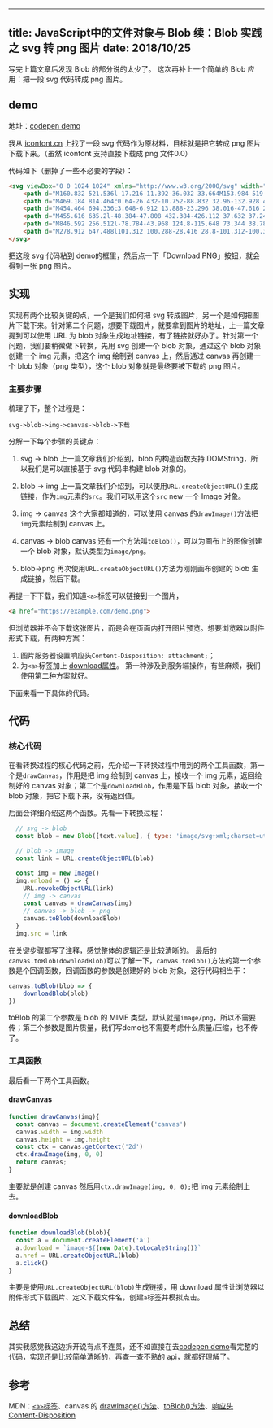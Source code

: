 # 
---
title: JavaScript中的文件对象与 Blob 续：Blob 实践之 svg 转 png 图片
date: 2018/10/25
---

写完上篇文章后发现 Blob 的部分说的太少了。
这次再补上一个简单的 Blob 应用：把一段 svg 代码转成 png 图片。

<!--more-->

## demo
地址：[codepen demo]

我从 [iconfont.cn] 上找了一段 svg 代码作为原材料，目标就是把它转成 png 图片下载下来。（虽然 iconfont 支持直接下载成 png 文件0.0）

代码如下（删掉了一些不必要的字段）：
```html
<svg viewBox="0 0 1024 1024" xmlns="http://www.w3.org/2000/svg" width="128" height="128">
    <path d="M160.832 521.536l-17.216 11.392-36.032 33.664M153.984 519.744l-25.792 21.76c-10.88 9.344-27.456 23.296-27.456 23.296" fill="#D94437" p-id="3360"></path>
    <path d="M469.184 814.464c0.64-26.432-10.752-88.832 32.96-132.928 44.992-45.504 137.024-58.624 143.04-63.68 16.256-14.784 22.848-33.728 27.584-53.12-45.504 15.04-110.528-34.176-148.48-114.24-23.936-50.56-10.304-123.264-2.56-160.576-26.88-6.848-53.248-4.608-80.064 17.984-21.696 18.368-40.64 78.272-86.208 124.224-64 64.64-153.92 65.664-190.336 86.464-13.696 6.272-31.04 18.88-47.808 35.776a229.76 229.76 0 0 0-24 28.672 171.2 171.2 0 0 0 15.488 225.856l69.312 68.608a171.52 171.52 0 0 0 220.096 17.728c9.984-6.016 21.888-14.976 33.856-26.176 24.32-22.72 40.064-46.208 37.12-54.592z" fill="#D94437" p-id="3361"></path>
    <path d="M454.464 694.336c3.648-6.912 13.888-23.296 38.016-47.616 21.056-21.44 79.168-36.352 81.984-38.72 7.744-6.976 5.632-17.728 7.808-26.944-21.504 7.104-75.648-43.264-93.568-81.024-11.264-23.808-16.704-37.952-12.992-55.552-12.608-3.2-12.416 1.024-25.024 11.712-10.24 8.64-19.136 36.864-40.64 58.56-31.04 31.36-79.616 37.76-89.152 43.968l-26.24 16.448c-32.512 32.32-32.512 85.824-0.832 117.12l32.64 32.384a80.832 80.832 0 0 0 114.176-0.64l13.824-29.696z" fill="#FBE9EB" p-id="3362"></path>
    <path d="M455.616 635.2l-48.384-47.808 432.384-426.112 37.632 37.248z" fill="#5B4037" p-id="3363"></path>
    <path d="M846.592 256.512l-78.784-43.968 124.8-115.648 73.344 38.784z" fill="#5A4035" p-id="3364"></path>
    <path d="M278.912 647.488l101.312 100.288-28.416 28.8-101.312-100.352zM332.992 592.832l101.312 100.224-30.848 31.168L302.08 624z" fill="#4B5359" p-id="3365"></path>
</svg>
```

把这段 svg 代码粘到 demo的框里，然后点一下「Download PNG」按钮，就会得到一张 png 图片。

## 实现
实现有两个比较关键的点，一个是我们如何把 svg 转成图片，另一个是如何把图片下载下来。针对第二个问题，想要下载图片，就要拿到图片的地址，上一篇文章提到可以使用 URL 为 blob 对象生成地址链接，有了链接就好办了。针对第一个问题，我们要稍微做下转换，先用 svg 创建一个 blob 对象，通过这个 blob 对象创建一个 img 元素，把这个 img 绘制到 canvas 上，然后通过 canvas 再创建一个 blob 对象（png 类型），这个 blob 对象就是最终要被下载的 png 图片。

### 主要步骤
梳理了下，整个过程是：

```
svg->blob->img->canvas->blob->下载

```

分解一下每个步骤的关键点：
1. svg -> blob
上一篇文章我们介绍到，blob 的构造函数支持 DOMString，所以我们是可以直接基于 svg 代码串构建 blob 对象的。

2. blob -> img
上一篇文章我们介绍到，可以使用`URL.createObjectURL()`生成链接，作为`img`元素的`src`。我们可以用这个`src` new 一个 Image 对象。

3. img -> canvas
这个大家都知道的，可以使用 canvas 的`drawImage()`方法把`img`元素绘制到 canvas 上。

4. canvas -> blob
canvas 还有一个方法叫`toBlob()`，可以为画布上的图像创建一个 blob 对象，默认类型为`image/png`。

5. blob->png
再次使用`URL.createObjectURL()`方法为刚刚画布创建的 blob 生成链接，然后下载。

再提一下下载，我们知道`<a>`标签可以链接到一个图片，
```html
<a href="https://example.com/demo.png">
```
但浏览器并不会下载这张图片，而是会在页面内打开图片预览。想要浏览器以附件形式下载，有两种方案：
1. 图片服务器设置响应头`Content-Disposition: attachment;`；
2. 为`<a>`标签加上 [download属性]。
第一种涉及到服务端操作，有些麻烦，我们使用第二种方案就好。


下面来看一下具体的代码。

## 代码

### 核心代码
在看转换过程的核心代码之前，先介绍一下转换过程中用到的两个工具函数，第一个是`drawCanvas`，作用是把 img 绘制到 canvas 上，接收一个 img 元素，返回绘制好的 canvas 对象；第二个是`downloadBlob`，作用是下载 blob 对象，接收一个 blob 对象，把它下载下来，没有返回值。

后面会详细介绍这两个函数。先看一下转换过程：

```js
  // svg -> blob
  const blob = new Blob([text.value], { type: 'image/svg+xml;charset=utf-8' })

  // blob -> image
  const link = URL.createObjectURL(blob)

  const img = new Image()
  img.onload = () => {
    URL.revokeObjectURL(link)
    // img -> canvas
    const canvas = drawCanvas(img)
    // canvas -> blob -> png
    canvas.toBlob(downloadBlob)
  }
  img.src = link
```

在关键步骤都写了注释，感觉整体的逻辑还是比较清晰的。
最后的`canvas.toBlob(downloadBlob)`可以了解一下，`canvas.toBlob()`方法的第一个参数是个回调函数，回调函数的参数是创建好的 blob 对象，这行代码相当于：

```js
canvas.toBlob(blob => {
    downloadBlob(blob)
})
```

toBlob 的第二个参数是 blob 的 MIME 类型，默认就是`image/png`，所以不需要传；第三个参数是图片质量，我们写demo也不需要考虑什么质量/压缩，也不传了。

### 工具函数
最后看一下两个工具函数。

#### drawCanvas
```js
function drawCanvas(img){
  const canvas = document.createElement('canvas')
  canvas.width = img.width
  canvas.height = img.height
  const ctx = canvas.getContext('2d')
  ctx.drawImage(img, 0, 0)
  return canvas;
}
```

主要就是创建 canvas 然后用`ctx.drawImage(img, 0, 0);`把 img 元素绘制上去。

#### downloadBlob
```js
function downloadBlob(blob){
  const a = document.createElement('a')
  a.download = `image-${(new Date).toLocaleString()}`
  a.href = URL.createObjectURL(blob)
  a.click()
}
```

主要是使用`URL.createObjectURL(blob)`生成链接，用 download 属性让浏览器以附件形式下载图片、定义下载文件名，创建`a`标签并模拟点击。

## 总结
其实我感觉我这边拆开说有点不连贯，还不如直接在去[codepen demo]看完整的代码，实现还是比较简单清晰的，再查一查不熟的 api，就都好理解了。

## 参考
MDN：[`<a>`标签]、canvas 的 [drawImage()方法]、[toBlob()方法]、[响应头 Content-Disposition]

[`<a>`标签]: https://developer.mozilla.org/en-US/docs/Web/HTML/Element/a
[drawImage()方法]: https://developer.mozilla.org/en-US/docs/Web/API/CanvasRenderingContext2D/drawImage
[toBlob()方法]: https://developer.mozilla.org/zh-CN/docs/Web/API/HTMLCanvasElement/toBlob
[响应头 Content-Disposition]: https://developer.mozilla.org/en-US/docs/Web/HTTP/Headers/Content-Disposition

[iconfont.cn]: http://iconfont.cn/
[download属性]: https://developer.mozilla.org/zh-CN/docs/Web/HTML/Element/a
[codepen demo]: https://codepen.io/JeremyFan/pen/YJYKNe?editors=1010
